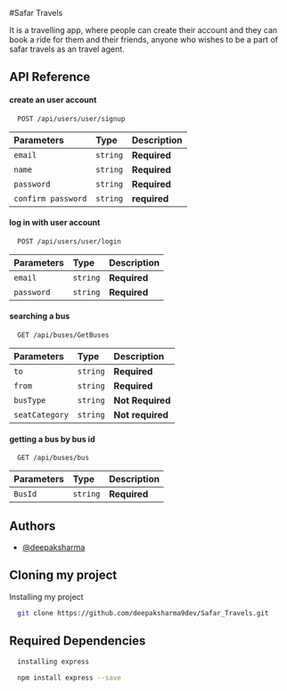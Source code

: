 
#Safar Travels

It is a travelling app, where people can create their account and they can book a ride for them and their friends,
anyone who wishes to be a part of safar travels as an travel agent.



## API Reference

#### create an user account

```http
  POST /api/users/user/signup
```

| Parameters | Type     | Description                |
| :-------- | :------- | :------------------------- |
| `email`| `string` | **Required**
| `name`     | `string` | **Required** |
| `password` | `string` | **Required** |
| `confirm password` |`string`| **required** |


#### log in with user account

```http
  POST /api/users/user/login
```

| Parameters | Type     | Description                |
| :-------- | :------- | :------------------------- |
| `email`| `string` | **Required**
| `password` | `string` | **Required** |

#### searching a bus

```http
  GET /api/buses/GetBuses
```

| Parameters | Type     | Description                |
| :-------- | :------- | :------------------------- |
| `to`| `string` | **Required**
| `from`     | `string` | **Required** |
| `busType` | `string` | **Not Required** |
| `seatCategory` |`string`| **Not required** | 


#### getting a bus by bus id


```http
  GET /api/buses/bus
```

| Parameters | Type     | Description                |
| :-------- | :------- | :------------------------- |
| `BusId`| `string` | **Required**









  
## Authors

- [@deepaksharma](https://www.github.com/https://github.com/deepaksharma9dev)

  
## Cloning my project

Installing my project

```bash
  git clone https://github.com/deepaksharma9dev/Safar_Travels.git
```

## Required Dependencies

```bash
  installing express
  
  npm install express --save

```


    